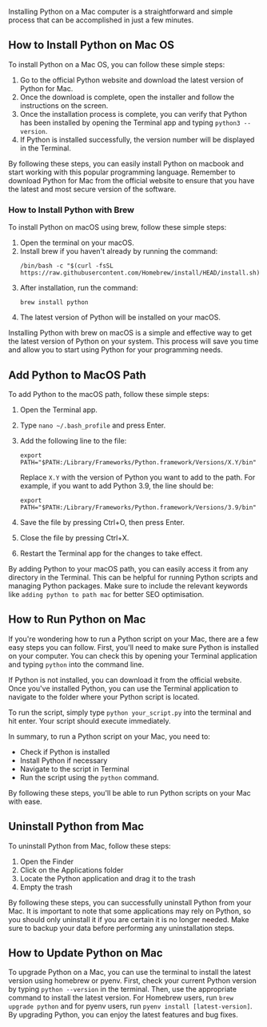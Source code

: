 Installing Python on a Mac computer is a straightforward and simple process that can be accomplished in just a few minutes. 
  
## How to Install Python on Mac OS  

To install Python on a Mac OS, you can follow these simple steps:

1. Go to the official Python website and download the latest version of Python for Mac.
2. Once the download is complete, open the installer and follow the instructions on the screen.
3. Once the installation process is complete, you can verify that Python has been installed by opening the Terminal app and typing `python3 --version`.
4. If Python is installed successfully, the version number will be displayed in the Terminal.

By following these steps, you can easily install Python on macbook and start working with this popular programming language. Remember to download Python for Mac from the official website to ensure that you have the latest and most secure version of the software.  

### How to Install Python with Brew  

To install Python on macOS using brew, follow these simple steps:

1. Open the terminal on your macOS.
2. Install brew if you haven't already by running the command:
   ```shell
   /bin/bash -c "$(curl -fsSL https://raw.githubusercontent.com/Homebrew/install/HEAD/install.sh)"
   ```
3. After installation, run the command:
   ```shell
   brew install python
   ```
4. The latest version of Python will be installed on your macOS.

Installing Python with brew on macOS is a simple and effective way to get the latest version of Python on your system. This process will save you time and allow you to start using Python for your programming needs. 

  
## Add Python to MacOS Path   

To add Python to the macOS path, follow these simple steps:

1. Open the Terminal app.
2. Type `nano ~/.bash_profile` and press Enter.
3. Add the following line to the file:

   ```shell
   export PATH="$PATH:/Library/Frameworks/Python.framework/Versions/X.Y/bin"
   ```

   Replace `X.Y` with the version of Python you want to add to the path. For example, if you want to add Python 3.9, the line should be:

   ```shell
   export PATH="$PATH:/Library/Frameworks/Python.framework/Versions/3.9/bin"
   ```

4. Save the file by pressing Ctrl+O, then press Enter.
5. Close the file by pressing Ctrl+X.
6. Restart the Terminal app for the changes to take effect.

By adding Python to your macOS path, you can easily access it from any directory in the Terminal. This can be helpful for running Python scripts and managing Python packages. Make sure to include the relevant keywords like `adding python to path mac` for better SEO optimisation.  
  
## How to Run Python on Mac  

If you're wondering how to run a Python script on your Mac, there are a few easy steps you can follow. First, you'll need to make sure Python is installed on your computer. You can check this by opening your Terminal application and typing `python` into the command line. 

If Python is not installed, you can download it from the official website. Once you've installed Python, you can use the Terminal application to navigate to the folder where your Python script is located. 

To run the script, simply type `python your_script.py` into the terminal and hit enter. Your script should execute immediately. 

In summary, to run a Python script on your Mac, you need to:
- Check if Python is installed
- Install Python if necessary
- Navigate to the script in Terminal
- Run the script using the `python` command. 

By following these steps, you'll be able to run Python scripts on your Mac with ease.  
  
## Uninstall Python from Mac  

To uninstall Python from Mac, follow these steps:
1. Open the Finder
2. Click on the Applications folder
3. Locate the Python application and drag it to the trash
4. Empty the trash

By following these steps, you can successfully uninstall Python from your Mac. It is important to note that some applications may rely on Python, so you should only uninstall it if you are certain it is no longer needed. Make sure to backup your data before performing any uninstallation steps.
  
## How to Update Python on Mac  

To upgrade Python on a Mac, you can use the terminal to install the latest version using homebrew or pyenv. First, check your current Python version by typing `python --version` in the terminal. Then, use the appropriate command to install the latest version. For Homebrew users, run `brew upgrade python` and for pyenv users, run `pyenv install [latest-version]`. By upgrading Python, you can enjoy the latest features and bug fixes.  
